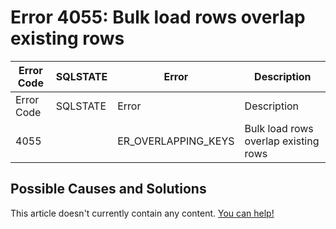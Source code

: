 
# Error 4055: Bulk load rows overlap existing rows


| Error Code | SQLSTATE | Error | Description |
| --- | --- | --- | --- |
| Error Code | SQLSTATE | Error | Description |
| 4055 |  | ER_OVERLAPPING_KEYS | Bulk load rows overlap existing rows |




## Possible Causes and Solutions


This article doesn't currently contain any content. [You can help!](/en/writing-and-editing-knowledge-base-articles/)

